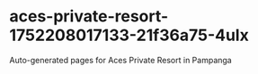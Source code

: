 # aces-private-resort-1752208017133-21f36a75-4ulx
Auto-generated pages for Aces Private Resort in Pampanga
